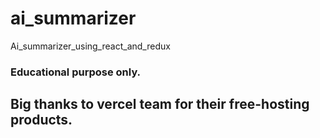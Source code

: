 # ai_summarizer
Ai_summarizer_using_react_and_redux
### Educational purpose only.
## Big thanks to vercel team for their free-hosting products.
